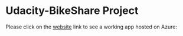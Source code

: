 # Udacity-BikeShare Project

Please click on the [website] link to see a working app hosted on Azure:

[website]:https://nybikeapp.azurewebsites.net
